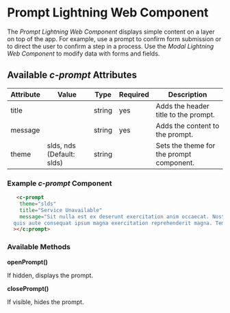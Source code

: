 # Prompt Lightning Web Component

The *Prompt Lightning Web Component* displays simple content on a layer on top of the app. For example, use a prompt to confirm form submission or to direct the user to confirm a step in a process. Use the *Modal Lightning Web Component* to modify data with forms and fields.  

## Available *c-prompt* Attributes

| Attribute | Value                     | Type       | Required  | Description                          |
| --------- | ------------------------- | ------ | - | ------------------------------------ |
| title     |                           | string | yes  | Adds the header title to the prompt. |
| message   |                           | string | yes  | Adds the content to the prompt.      |
| theme     | slds, nds (Default: slds) | string |   | Sets the theme for the prompt component.        |

### Example *c-prompt* Component

```html
   <c-prompt
    theme="slds"
    title="Service Unavailable"
    message="Sit nulla est ex deserunt exercitation anim occaecat. Nostrud ullamco deserunt aute id consequat veniam incididunt duis in sint irure nisi. Mollit officia cillum Lorem ullamco minim nostrud elit officia tempor esse quis. Cillum sunt ad dolore
  quis aute consequat ipsum magna exercitation reprehenderit magna. Tempor cupidatat consequat elit dolor adipisicing."
  ></c:prompt>
```

### Available Methods

**openPrompt()**

If hidden, displays the prompt.

**closePrompt()**

If visible, hides the prompt.